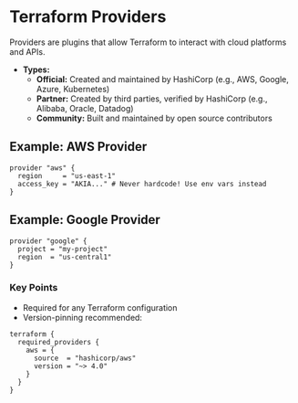 # Terraform Providers

Providers are plugins that allow Terraform to interact with cloud platforms and APIs.

- **Types:**
  - **Official:** Created and maintained by HashiCorp (e.g., AWS, Google, Azure, Kubernetes)
  - **Partner:** Created by third parties, verified by HashiCorp (e.g., Alibaba, Oracle, Datadog)
  - **Community:** Built and maintained by open source contributors

## Example: AWS Provider
```hcl
provider "aws" {
  region     = "us-east-1"
  access_key = "AKIA..." # Never hardcode! Use env vars instead
}
```

## Example: Google Provider
```hcl
provider "google" {
  project = "my-project"
  region  = "us-central1"
}
```

### Key Points
- Required for any Terraform configuration
- Version-pinning recommended:

```hcl
terraform {
  required_providers {
    aws = {
      source  = "hashicorp/aws"
      version = "~> 4.0"
    }
  }
}
```
